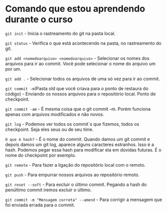 # Comando que estou aprendendo durante o curso

`git init` - Inicia o rastreamento do git na pasta local.

`git status` - Verifica o que está acontecendo na pasta, no rastreamento do git.

`git add <nomedoarquivo> <nomedoarquivo>` - Selecionar os nomes dos arquivos para ir ao commit. Você pode selecionar o nome do arquivo um por um.

`git add .` - Selecionar todos os arquivos de uma só vez para ir ao commit.

`git commit -m`(Pasta old que você criava para o ponto de restaura do código) - Enviando os nossos arquivos para o repositório local. Ponto de checkpoint.

`git commit -am` - É mesma coisa que o git commit -m. Porém funciona apenas com arquivos modificados e não novos.

`git log` - Podemos ver todos os commit´s que fizemos, todos os checkpoint. Seja eles seus ou de seu time.

`O que é hash?` - É o nome do commit. Quando damos um git commit e depois damos um git log, aparece alguns caracteres estranhos. Isso é a hash. Podemos pegar essa hash para modificar ela em dúvidas futuras. É o nome do checkpoint por exemplo.

`git remote` - Para fazer a ligação do repositório local com o remoto.

`git push` - Para empurrar nossos arquivos ao repositório remoto.

`git reset --soft` - Para excluir o último commit. Pegando a hash do penúltimo commit iremos excluir o último.

`git commit -m "Mensagem correta" --amend` - Para corrigir a mensagem que foi enviada errada para o commit.
